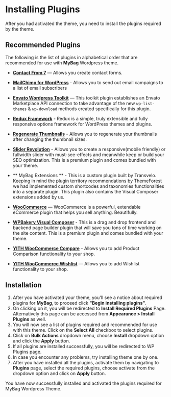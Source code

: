 # Installing Plugins

After you had activated the theme, you need to install the plugins required by the theme.

## Recommended Plugins

The following is the list of plugins in alphabetical order that are recommended for use with **MyBag** Wordpress theme.

* **[Contact From 7](https://wordpress.org/plugins/contact-form-7/)** — Allows you create contact forms.

* **[MailChimp for WordPress](https://wordpress.org/plugins/mailchimp-for-wp/)** - Allows you to send out email campaigns to a list of email subscribers

* **[Envato Wordpress Toolkit](https://github.com/envato/envato-wordpress-toolkit)** — This toolkit plugin establishes an Envato Marketplace API connection to take advantage of the new `wp-list-themes` & `wp-download` methods created specifically for this plugin.

* **[Redux Framework](https://wordpress.org/plugins/redux-framework/)** - Redux is a simple, truly extensible and fully responsive options framework for WordPress themes and plugins.

* **[Regenerate Thumbnails](https://wordpress.org/plugins/regenerate-thumbnails/)** - Allows you to regenerate your thumbnails after changing the thumbnail sizes.

* **[Slider Revolution](http://codecanyon.net/item/slider-revolution-responsive-wordpress-plugin/2751380/)** - Allows you to create a responsive(mobile friendly) or fullwidth slider with must-see-effects and meanwhile keep or build your SEO optimization. This is a premium plugin and comes bundled with your theme.

* ** MyBag Extensions ** - This is a custom plugin built by Transvelo. Keeping in mind the plugin territory recommendations by ThemeForest we had implemented custom shortcodes and taxonomies functionalities into a separate plugin. This plugin also contains the Visual Composer extensions added by us.

* **[WooCommerce](https://wordpress.org/plugins/woocommerce/)** — WooCommerce is a powerful, extendable eCommerce plugin that helps you sell anything. Beautifully.

* **[WPBakery Visual Composer](http://codecanyon.net/item/visual-composer-page-builder-for-wordpress/242431)** - This is a drag and drop frontend and backend page builder plugin that will save you tons of time working on the site content. This is a premium plugin and comes bundled with your theme.

* **[YITH WooCommerce Compare](https://wordpress.org/plugins/yith-woocommerce-compare/)** - Allows you to add Product Comparison functionality to your shop.

* **[YITH WooCommerce Wishlist](https://wordpress.org/plugins/yith-woocommerce-wishlist/)** — Allows you to add Wishlist functionality to your shop.

## Installation

1. After you have activated your theme, you'll see a notice about required plugins for **MyBag**, to proceed click **"Begin installing plugins"**.
2. On clicking on it, you will be redirected to **Install Required Plugins** Page. Alternatively this page can be accessed from **Appearance > Install Plugins** as well.
3. You will now see a list of plugins required and recommended for use with this theme. Click on the **Select All** checkbox to select plugins.
4. Click on **Bulk Actions** dropdown menu, choose **Install** dropdown option and click the **Apply** button.
5. If all plugins are installed successfully, you will be redirected to WP Plugins page.
6. In case you encounter any problems, try installing theme one by one.
7. After you have installed all the plugins, activate them by navigating to **Plugins** page, select the required plugins, choose activate from the dropdown option and click on **Apply** button.

You have now successfully installed and activated the plugins required for MyBag Wordpress Theme.


